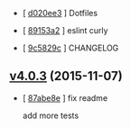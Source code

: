 <!-- d020ee3 1448787859000 -->

* [ [d020ee3](https://github.com/zoubin/ezchangelog/commit/d020ee3) ] Dotfiles

* [ [89153a2](https://github.com/zoubin/ezchangelog/commit/89153a2) ] eslint curly

* [ [9c5829c](https://github.com/zoubin/ezchangelog/commit/9c5829c) ] CHANGELOG

## [v4.0.3](https://github.com/zoubin/ezchangelog/commit/3bf9055) (2015-11-07)

* [ [87abe8e](https://github.com/zoubin/ezchangelog/commit/87abe8e) ] fix readme

    add more tests

